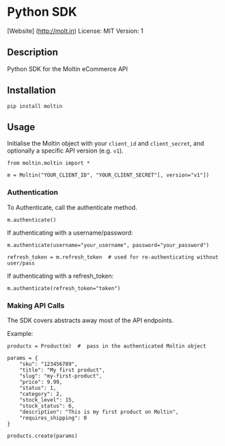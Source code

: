 # Python SDK

[Website] (http://molt.in)
License: MIT
Version: 1

## Description

Python SDK for the Moltin eCommerce API

## Installation

    pip install moltin

## Usage

Initialise the Moltin object with your `client_id` and `client_secret`, and optionally a specific API version (e.g. `v1`).
    
    from moltin.moltin import *
    
    m = Moltin("YOUR_CLIENT_ID", "YOUR_CLIENT_SECRET"[, version="v1"])
    

### Authentication

To Authenticate, call the authenticate method.

    m.authenticate()
    
If authenticating with a username/password:

    m.authenticate(username="your_username", password="your_password")
    
    refresh_token = m.refresh_token  # used for re-authenticating without user/pass
    
If authenticating with a refresh_token:

    m.authenticate(refresh_token="token")
    
### Making API Calls

The SDK covers abstracts away most of the API endpoints.

Example:

    products = Product(m)  #  pass in the authenticated Moltin object
    
    params = {
        "sku": "123456789",
        "title": "My first product",
        "slug": "my-first-product",
        "price": 9.99,
        "status": 1,
        "category": 2,
        "stock_level": 15,
        "stock_status": 6,
        "description": "This is my first product on Moltin",
        "requires_shipping": 0
    }
    
    products.create(params)


